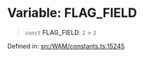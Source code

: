 # Variable: FLAG\_FIELD

> `const` **FLAG\_FIELD**: `2` = `2`

Defined in: [src/WAM/constants.ts:15245](https://github.com/Fokusdotid/bail/blob/3856b89f13bbe82f2e10396a28cd4ef2089de845/src/WAM/constants.ts#L15245)
